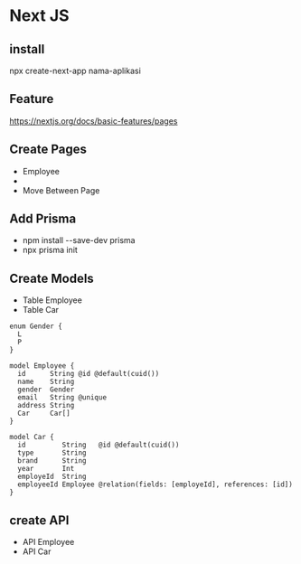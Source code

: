 # Next JS

## install
npx create-next-app nama-aplikasi

## Feature
https://nextjs.org/docs/basic-features/pages

## Create Pages
- Employee
- 
- Move Between Page

## Add Prisma
- npm install --save-dev prisma
- npx prisma init

## Create Models
- Table Employee
- Table Car

```
enum Gender {
  L
  P
}

model Employee {
  id      String @id @default(cuid())
  name    String
  gender  Gender
  email   String @unique
  address String
  Car     Car[]
}

model Car {
  id         String   @id @default(cuid())
  type       String
  brand      String
  year       Int
  employeId  String
  employeeId Employee @relation(fields: [employeId], references: [id])
}

```

## create API
- API Employee
- API Car


